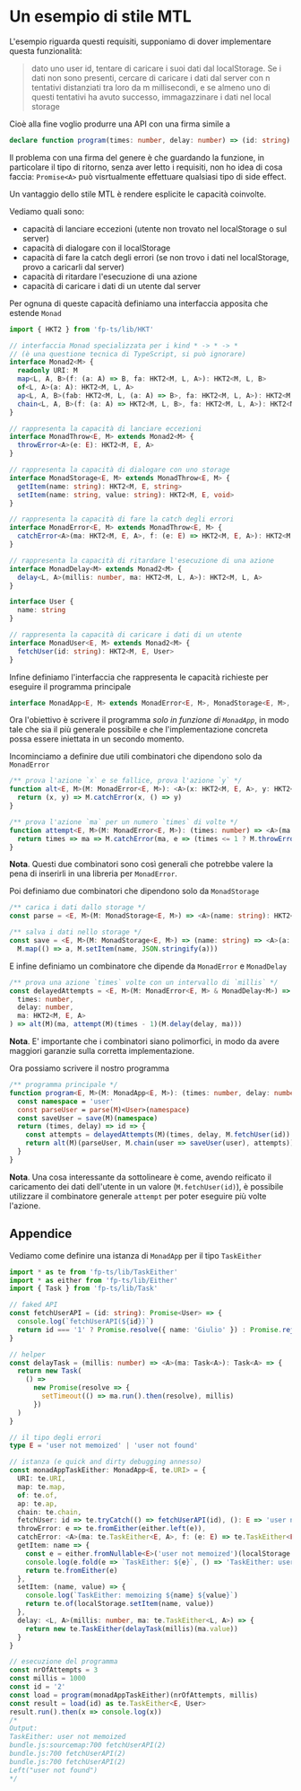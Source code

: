 # Un esempio di stile MTL

L'esempio riguarda questi requisiti, supponiamo di dover implementare questa funzionalità:

> dato uno user id, tentare di caricare i suoi dati dal localStorage. Se i dati non sono presenti, cercare di caricare i
> dati dal server con n tentativi distanziati tra loro da m millisecondi, e se almeno uno di questi tentativi ha avuto
> successo, immagazzinare i dati nel local storage

Cioè alla fine voglio produrre una API con una firma simile a

```ts
declare function program(times: number, delay: number) => (id: string) => Promise<Option<User>>
```

Il problema con una firma del genere è che guardando la funzione, in particolare il tipo di ritorno, senza aver letto i
requisiti, non ho idea di cosa faccia: `Promise<A>` può visrtualmente effettuare qualsiasi tipo di side effect.

Un vantaggio dello stile MTL è rendere esplicite le capacità coinvolte.

Vediamo quali sono:

* capacità di lanciare eccezioni (utente non trovato nel localStorage o sul server)
* capacità di dialogare con il localStorage
* capacità di fare la catch degli errori (se non trovo i dati nel localStorage, provo a caricarli dal server)
* capacità di ritardare l'esecuzione di una azione
* capacità di caricare i dati di un utente dal server

Per ognuna di queste capacità definiamo una interfaccia apposita che estende `Monad`

```ts
import { HKT2 } from 'fp-ts/lib/HKT'

// interfaccia Monad specializzata per i kind * -> * -> *
// (è una questione tecnica di TypeScript, si può ignorare)
interface Monad2<M> {
  readonly URI: M
  map<L, A, B>(f: (a: A) => B, fa: HKT2<M, L, A>): HKT2<M, L, B>
  of<L, A>(a: A): HKT2<M, L, A>
  ap<L, A, B>(fab: HKT2<M, L, (a: A) => B>, fa: HKT2<M, L, A>): HKT2<M, L, B>
  chain<L, A, B>(f: (a: A) => HKT2<M, L, B>, fa: HKT2<M, L, A>): HKT2<M, L, B>
}

// rappresenta la capacità di lanciare eccezioni
interface MonadThrow<E, M> extends Monad2<M> {
  throwError<A>(e: E): HKT2<M, E, A>
}

// rappresenta la capacità di dialogare con uno storage
interface MonadStorage<E, M> extends MonadThrow<E, M> {
  getItem(name: string): HKT2<M, E, string>
  setItem(name: string, value: string): HKT2<M, E, void>
}

// rappresenta la capacità di fare la catch degli errori
interface MonadError<E, M> extends MonadThrow<E, M> {
  catchError<A>(ma: HKT2<M, E, A>, f: (e: E) => HKT2<M, E, A>): HKT2<M, E, A>
}

// rappresenta la capacità di ritardare l'esecuzione di una azione
interface MonadDelay<M> extends Monad2<M> {
  delay<L, A>(millis: number, ma: HKT2<M, L, A>): HKT2<M, L, A>
}

interface User {
  name: string
}

// rappresenta la capacità di caricare i dati di un utente
interface MonadUser<E, M> extends Monad2<M> {
  fetchUser(id: string): HKT2<M, E, User>
}
```

Infine definiamo l'interfaccia che rappresenta le capacità richieste per eseguire il programma principale

```ts
interface MonadApp<E, M> extends MonadError<E, M>, MonadStorage<E, M>, MonadDelay<M>, MonadUser<E, M> {}
```

Ora l'obiettivo è scrivere il programma _solo in funzione di `MonadApp`_, in modo tale che sia il più generale possibile
e che l'implementazione concreta possa essere iniettata in un secondo momento.

Incominciamo a definire due utili combinatori che dipendono solo da `MonadError`

```ts
/** prova l'azione `x` e se fallice, prova l'azione `y` */
function alt<E, M>(M: MonadError<E, M>): <A>(x: HKT2<M, E, A>, y: HKT2<M, E, A>) => HKT2<M, E, A> {
  return (x, y) => M.catchError(x, () => y)
}

/** prova l'azione `ma` per un numero `times` di volte */
function attempt<E, M>(M: MonadError<E, M>): (times: number) => <A>(ma: HKT2<M, E, A>) => HKT2<M, E, A> {
  return times => ma => M.catchError(ma, e => (times <= 1 ? M.throwError(e) : attempt(M)(times - 1)(ma)))
}
```

**Nota**. Questi due combinatori sono così generali che potrebbe valere la pena di inserirli in una libreria per
`MonadError`.

Poi definiamo due combinatori che dipendono solo da `MonadStorage`

```ts
/** carica i dati dallo storage */
const parse = <E, M>(M: MonadStorage<E, M>) => <A>(name: string): HKT2<M, E, A> => M.map(JSON.parse, M.getItem(name))

/** salva i dati nello storage */
const save = <E, M>(M: MonadStorage<E, M>) => (name: string) => <A>(a: A): HKT2<M, E, A> =>
  M.map(() => a, M.setItem(name, JSON.stringify(a)))
```

E infine definiamo un combinatore che dipende da `MonadError` e `MonadDelay`

```ts
/** prova una azione `times` volte con un intervallo di `millis` */
const delayedAttempts = <E, M>(M: MonadError<E, M> & MonadDelay<M>) => <A>(
  times: number,
  delay: number,
  ma: HKT2<M, E, A>
) => alt(M)(ma, attempt(M)(times - 1)(M.delay(delay, ma)))
```

**Nota**. E' importante che i combinatori siano polimorfici, in modo da avere maggiori garanzie sulla corretta
implementazione.

Ora possiamo scrivere il nostro programma

```ts
/** programma principale */
function program<E, M>(M: MonadApp<E, M>): (times: number, delay: number) => (id: string) => HKT2<M, E, User> {
  const namespace = 'user'
  const parseUser = parse(M)<User>(namespace)
  const saveUser = save(M)(namespace)
  return (times, delay) => id => {
    const attempts = delayedAttempts(M)(times, delay, M.fetchUser(id))
    return alt(M)(parseUser, M.chain(user => saveUser(user), attempts))
  }
}
```

**Nota**. Una cosa interessante da sottolineare è come, avendo reificato il caricamento dei dati dell'utente in un
valore (`M.fetchUser(id)`), è possibile utilizzare il combinatore generale `attempt` per poter eseguire più volte
l'azione.

## Appendice

Vediamo come definire una istanza di `MonadApp` per il tipo `TaskEither`

```ts
import * as te from 'fp-ts/lib/TaskEither'
import * as either from 'fp-ts/lib/Either'
import { Task } from 'fp-ts/lib/Task'

// faked API
const fetchUserAPI = (id: string): Promise<User> => {
  console.log(`fetchUserAPI(${id})`)
  return id === '1' ? Promise.resolve({ name: 'Giulio' }) : Promise.reject(undefined)
}

// helper
const delayTask = (millis: number) => <A>(ma: Task<A>): Task<A> => {
  return new Task(
    () =>
      new Promise(resolve => {
        setTimeout(() => ma.run().then(resolve), millis)
      })
  )
}

// il tipo degli errori
type E = 'user not memoized' | 'user not found'

// istanza (e quick and dirty debugging annesso)
const monadAppTaskEither: MonadApp<E, te.URI> = {
  URI: te.URI,
  map: te.map,
  of: te.of,
  ap: te.ap,
  chain: te.chain,
  fetchUser: id => te.tryCatch(() => fetchUserAPI(id), (): E => 'user not found'),
  throwError: e => te.fromEither(either.left(e)),
  catchError: <A>(ma: te.TaskEither<E, A>, f: (e: E) => te.TaskEither<E, A>) => ma.orElse(f),
  getItem: name => {
    const e = either.fromNullable<E>('user not memoized')(localStorage.getItem(name))
    console.log(e.fold(e => `TaskEither: ${e}`, () => 'TaskEither: user memoized'))
    return te.fromEither(e)
  },
  setItem: (name, value) => {
    console.log(`TaskEither: memoizing ${name} ${value}`)
    return te.of(localStorage.setItem(name, value))
  },
  delay: <L, A>(millis: number, ma: te.TaskEither<L, A>) => {
    return new te.TaskEither(delayTask(millis)(ma.value))
  }
}

// esecuzione del programma
const nrOfAttempts = 3
const millis = 1000
const id = '2'
const load = program(monadAppTaskEither)(nrOfAttempts, millis)
const result = load(id) as te.TaskEither<E, User>
result.run().then(x => console.log(x))
/*
Output:
TaskEither: user not memoized
bundle.js:sourcemap:700 fetchUserAPI(2)
bundle.js:700 fetchUserAPI(2)
bundle.js:700 fetchUserAPI(2)
Left("user not found")
*/
```
